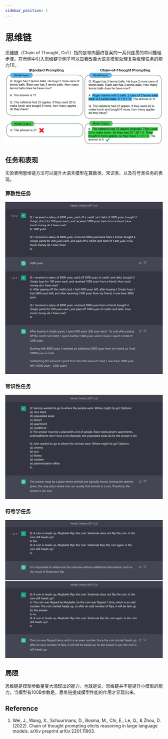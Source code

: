 ```yaml
---
sidebar_position: 1
---
```

# 思维链
思维链（Chain of Thought, CoT）指的是导向最终答案的一系列连贯的中间推理步骤。在示例中引入思维链举例子可以显著改善大语言模型处理复杂推理任务的能力[1]。
![](../img/CoT.png)

## 任务和表现
实验表明思维链方法可以提升大语言模型在算数类、常识类、以及符号类任务的表现。

### 算数性任务
![](../img/Examples/CoT_money.png)

### 常识性任务
![](../img/Examples/CoT_commensense.png)

### 符号学任务
![](../img/Examples/CoT_symbolic_false.png)
![](../img/Examples/CoT_symbolic_true.png)

## 局限
思维链是模型参数量变大涌现出的能力，也就是说，思维链并不能提升小模型的能力，当模型有100B参数是，思维链提成模型性能的作用才显现出来。

## Reference
1. Wei, J., Wang, X., Schuurmans, D., Bosma, M., Chi, E., Le, Q., & Zhou, D. (2022). Chain of thought prompting elicits reasoning in large language models. arXiv preprint arXiv:2201.11903.